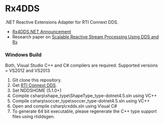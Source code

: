 Rx4DDS
==========

.NET Reactive Extensions Adapter for RTI Connext DDS.

- [Rx4DDS.NET Announcement](http://blogs.rti.com/2014/04/09/reactive-programming-using-rx4dds/)
- Research paper on [Scalable Reactive Stream Processing Using DDS and Rx](http://community.rti.com/paper/scalable-reactive-stream-processing-using-dds-and-rx) 


### Windows Build
Both, Visual Studio C++ and C# compilers are required. Supported versions = VS2012 and VS2013 

1. Git clone this repository.
2. Get [RTI Connext DDS](http://www.rti.com/products/dds/).
3. Set NDDSHOME (5.1.0+)
4. Compile csharp\shape_type\ShapeType_type-dotnet4.5.sln using VC++
5. Compile csharp\soccer_type\soccer_type-dotnet4.5.sln using VC++
6. Open and compile csharp\rxdds.sln using Visual C#
7. To generate 64 bit executable, please regenerate the C++ type support files using rtiddsgen.
